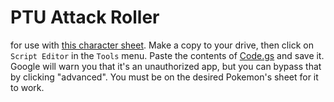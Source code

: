 # PTU Attack Roller

for use with [this character sheet](https://docs.google.com/spreadsheets/d/1TM_ccFzhZ2z1Hl61TOqS8Jo0tJBf7yceLFIQXKRe2-I/edit#gid=0). Make a copy to your drive, then click on `Script Editor` in the `Tools` menu. Paste the contents of [Code.gs](https://github.com/dospunk/PTUAttackRoller/blob/master/Code.gs) and save it. Google will warn you that it's an unauthorized app, but you can bypass that by clicking "advanced". You must be on the desired Pokemon's sheet for it to work.
